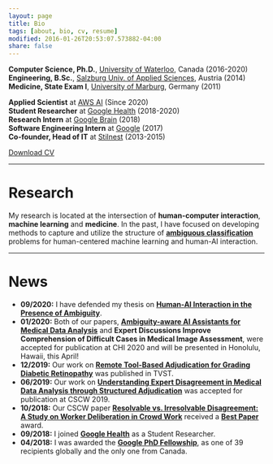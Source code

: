 ```yaml
---
layout: page
title: Bio
tags: [about, bio, cv, resume]
modified: 2016-01-26T20:53:07.573882-04:00
share: false
---
```


<b>Computer Science, Ph.D.</b>, <a href="https://cs.uwaterloo.ca/" target="_blank">University of Waterloo</a>, Canada (2016-2020)<br>
<b>Engineering, B.Sc.</b>, <a href="https://www.fh-salzburg.ac.at/en/study/design-media-and-arts/multimediatechnology-bachelor" target="_blank">Salzburg Univ. of Applied Sciences</a>, Austria (2014)<br>
<b>Medicine, State Exam I</b>, <a href="https://www.uni-marburg.de/en/fb20" target="_blank">University of Marburg</a>, Germany (2011)<br>

<b>Applied Scientist</b> at <a href="https://aws.amazon.com/ai/" target="_blank">AWS AI</a> (Since 2020)<br>
<b>Student Researcher</b> at <a href="https://health.google/health-research/" target="_blank">Google Health</a> (2018-2020)<br>
<b>Research Intern</b> at <a href="https://research.google/teams/brain/" target="_blank">Google Brain</a> (2018)<br>
<b>Software Engineering Intern</b> at <a href="https://blog.google/" target="_blank">Google</a> (2017)<br>
<b>Co-founder, Head of IT</b> at <a href="https://stilnest.com" target="_blank">Stilnest</a> (2013-2015)<br>

<a href="{{ site.url }}/downloads/cv_resume_mike_schaekermann.pdf" target="_blank" class="btn pull-right" style="margin-top: -65px">Download CV</a>

---

# Research

My research is located at the intersection of **human-computer interaction**, **machine learning** and **medicine**. In the past, I have focused on developing methods to capture and utilize the structure of <a href="https://uwspace.uwaterloo.ca/handle/10012/16284" target="_blank">**ambiguous classification**</a> problems for human-centered machine learning and human-AI interaction.

---

# News

* **09/2020:** I have defended my thesis on <a href="https://uwspace.uwaterloo.ca/handle/10012/16284" target="_blank">**Human-AI Interaction in the Presence of Ambiguity**</a>.
* **01/2020:** Both of our papers, <a href="https://cs.uwaterloo.ca/~mschaeke/publications/schaekermann_ambiguity_aware_ai_2020.pdf" target="_blank">**Ambiguity-aware AI Assistants for Medical Data Analysis**</a> and <b>Expert Discussions Improve Comprehension of Difficult Cases in Medical Image Assessment</b>, were accepted for publication at CHI 2020 and will be presented in Honolulu, Hawaii, this April!
* **12/2019:** Our work on <a href="https://tvst.arvojournals.org/article.aspx?articleid=2757836" target="_blank">**Remote Tool-Based Adjudication for Grading Diabetic Retinopathy**</a> was published in TVST.
* **06/2019:** Our work on <a href="https://cs.uwaterloo.ca/~mschaeke/publications/schaekermann_eeg_adjudication_2019.pdf" target="_blank">**Understanding Expert Disagreement in Medical Data Analysis through Structured Adjudication**</a> was accepted for publication at CSCW 2019.
* **10/2018:** Our CSCW paper <a href="https://cs.uwaterloo.ca/~mschaeke/publications/schaekermann_crowd_deliberation_2018.pdf" target="_blank">**Resolvable vs. Irresolvable Disagreement: A Study on Worker Deliberation in Crowd Work**</a> received a <a href="https://medium.com/acm-cscw/announcing-the-best-of-cscw-2018-b98cb91e0f61" target="_blank">**Best Paper**</a> award.
* **09/2018:** I joined <a href="https://health.google/health-research/" target="_blank">**Google Health**</a> as a Student Researcher.
* **04/2018:** I was awarded the <a href="https://research.googleblog.com/2018/04/announcing-2018-google-phd-fellows-for.html" target="_blank">**Google PhD Fellowship**</a>, as one of 39 recipients globally and the only one from Canada.
